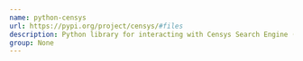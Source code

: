 ```yaml
---
name: python-censys
url: https://pypi.org/project/censys/#files
description: Python library for interacting with Censys Search Engine (censys.
group: None
---
```

